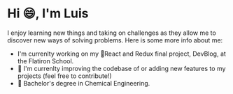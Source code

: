 # Hi :smile:, I'm Luis

I enjoy learning new things and taking on challenges as they allow me to discover new ways of solving problems. Here is some more info about me:
* I'm currenlty working on my :rocket:React and Redux final project, DevBlog, at the Flatiron School. 
* :roller_coaster: I'm currenlty improving the codebase of or adding new features to my projects (feel free to contribute!)
* :seedling: Bachelor's degree in Chemical Engineering.

